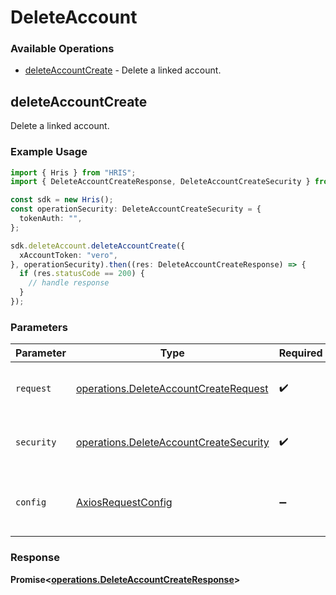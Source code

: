 # DeleteAccount

### Available Operations

* [deleteAccountCreate](#deleteaccountcreate) - Delete a linked account.

## deleteAccountCreate

Delete a linked account.

### Example Usage

```typescript
import { Hris } from "HRIS";
import { DeleteAccountCreateResponse, DeleteAccountCreateSecurity } from "HRIS/dist/sdk/models/operations";

const sdk = new Hris();
const operationSecurity: DeleteAccountCreateSecurity = {
  tokenAuth: "",
};

sdk.deleteAccount.deleteAccountCreate({
  xAccountToken: "vero",
}, operationSecurity).then((res: DeleteAccountCreateResponse) => {
  if (res.statusCode == 200) {
    // handle response
  }
});
```

### Parameters

| Parameter                                                                                        | Type                                                                                             | Required                                                                                         | Description                                                                                      |
| ------------------------------------------------------------------------------------------------ | ------------------------------------------------------------------------------------------------ | ------------------------------------------------------------------------------------------------ | ------------------------------------------------------------------------------------------------ |
| `request`                                                                                        | [operations.DeleteAccountCreateRequest](../../models/operations/deleteaccountcreaterequest.md)   | :heavy_check_mark:                                                                               | The request object to use for the request.                                                       |
| `security`                                                                                       | [operations.DeleteAccountCreateSecurity](../../models/operations/deleteaccountcreatesecurity.md) | :heavy_check_mark:                                                                               | The security requirements to use for the request.                                                |
| `config`                                                                                         | [AxiosRequestConfig](https://axios-http.com/docs/req_config)                                     | :heavy_minus_sign:                                                                               | Available config options for making requests.                                                    |


### Response

**Promise<[operations.DeleteAccountCreateResponse](../../models/operations/deleteaccountcreateresponse.md)>**

